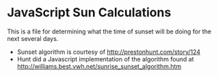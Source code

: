 JavaScript Sun Calculations
======

This is a file for determining what the time of sunset will be doing for the next several days.

* Sunset algorithm is courtesy of http://prestonhunt.com/story/124
* Hunt did a Javascript implementation of the algorithm found at http://williams.best.vwh.net/sunrise_sunset_algorithm.htm
